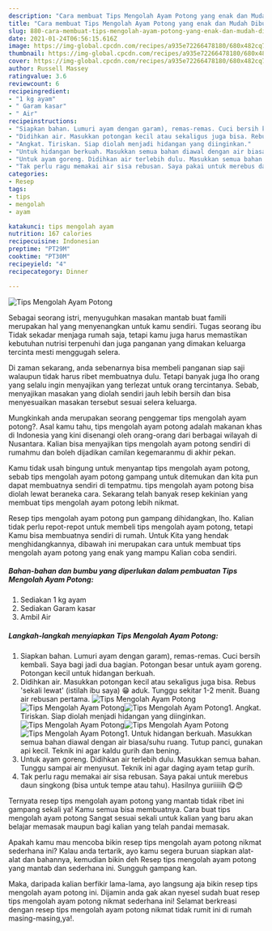 ```yaml
---
description: "Cara membuat Tips Mengolah Ayam Potong yang enak dan Mudah Dibuat"
title: "Cara membuat Tips Mengolah Ayam Potong yang enak dan Mudah Dibuat"
slug: 880-cara-membuat-tips-mengolah-ayam-potong-yang-enak-dan-mudah-dibuat
date: 2021-01-24T06:56:15.616Z
image: https://img-global.cpcdn.com/recipes/a935e72266478180/680x482cq70/tips-mengolah-ayam-potong-foto-resep-utama.jpg
thumbnail: https://img-global.cpcdn.com/recipes/a935e72266478180/680x482cq70/tips-mengolah-ayam-potong-foto-resep-utama.jpg
cover: https://img-global.cpcdn.com/recipes/a935e72266478180/680x482cq70/tips-mengolah-ayam-potong-foto-resep-utama.jpg
author: Russell Massey
ratingvalue: 3.6
reviewcount: 6
recipeingredient:
- "1 kg ayam"
- " Garam kasar"
- " Air"
recipeinstructions:
- "Siapkan bahan. Lumuri ayam dengan garam), remas-remas. Cuci bersih kembali. Saya bagi jadi dua bagian. Potongan besar untuk ayam goreng. Potongan kecil untuk hidangan berkuah."
- "Didihkan air. Masukkan potongan kecil atau sekaligus juga bisa. Rebus &#39;sekali lewat&#39; (istilah ibu saya) 😁 aduk. Tunggu sekitar 1-2 menit. Buang air rebusan pertama."
- "Angkat. Tiriskan. Siap diolah menjadi hidangan yang diinginkan."
- "Untuk hidangan berkuah. Masukkan semua bahan diawal dengan air biasa/suhu ruang. Tutup panci, gunakan api kecil. Teknik ini agar kaldu gurih dan bening."
- "Untuk ayam goreng. Didihkan air terlebih dulu. Masukkan semua bahan. Tunggu sampai air menyusut. Teknik ini agar daging ayam tetap gurih."
- "Tak perlu ragu memakai air sisa rebusan. Saya pakai untuk merebus daun singkong (bisa untuk tempe atau tahu). Hasilnya guriiiiih 😋😍"
categories:
- Resep
tags:
- tips
- mengolah
- ayam

katakunci: tips mengolah ayam 
nutrition: 167 calories
recipecuisine: Indonesian
preptime: "PT29M"
cooktime: "PT30M"
recipeyield: "4"
recipecategory: Dinner

---
```



![Tips Mengolah Ayam Potong](https://img-global.cpcdn.com/recipes/a935e72266478180/680x482cq70/tips-mengolah-ayam-potong-foto-resep-utama.jpg)

Sebagai seorang istri, menyuguhkan masakan mantab buat famili merupakan hal yang menyenangkan untuk kamu sendiri. Tugas seorang ibu Tidak sekadar menjaga rumah saja, tetapi kamu juga harus memastikan kebutuhan nutrisi terpenuhi dan juga panganan yang dimakan keluarga tercinta mesti menggugah selera.

Di zaman  sekarang, anda sebenarnya bisa membeli panganan siap saji walaupun tidak harus ribet membuatnya dulu. Tetapi banyak juga lho orang yang selalu ingin menyajikan yang terlezat untuk orang tercintanya. Sebab, menyajikan masakan yang diolah sendiri jauh lebih bersih dan bisa menyesuaikan masakan tersebut sesuai selera keluarga. 



Mungkinkah anda merupakan seorang penggemar tips mengolah ayam potong?. Asal kamu tahu, tips mengolah ayam potong adalah makanan khas di Indonesia yang kini disenangi oleh orang-orang dari berbagai wilayah di Nusantara. Kalian bisa menyajikan tips mengolah ayam potong sendiri di rumahmu dan boleh dijadikan camilan kegemaranmu di akhir pekan.

Kamu tidak usah bingung untuk menyantap tips mengolah ayam potong, sebab tips mengolah ayam potong gampang untuk ditemukan dan kita pun dapat membuatnya sendiri di tempatmu. tips mengolah ayam potong bisa diolah lewat beraneka cara. Sekarang telah banyak resep kekinian yang membuat tips mengolah ayam potong lebih nikmat.

Resep tips mengolah ayam potong pun gampang dihidangkan, lho. Kalian tidak perlu repot-repot untuk membeli tips mengolah ayam potong, tetapi Kamu bisa membuatnya sendiri di rumah. Untuk Kita yang hendak menghidangkannya, dibawah ini merupakan cara untuk membuat tips mengolah ayam potong yang enak yang mampu Kalian coba sendiri.

<!--inarticleads1-->

##### Bahan-bahan dan bumbu yang diperlukan dalam pembuatan Tips Mengolah Ayam Potong:

1. Sediakan 1 kg ayam
1. Sediakan  Garam kasar
1. Ambil  Air




<!--inarticleads2-->

##### Langkah-langkah menyiapkan Tips Mengolah Ayam Potong:

1. Siapkan bahan. Lumuri ayam dengan garam), remas-remas. Cuci bersih kembali. Saya bagi jadi dua bagian. Potongan besar untuk ayam goreng. Potongan kecil untuk hidangan berkuah.
1. Didihkan air. Masukkan potongan kecil atau sekaligus juga bisa. Rebus &#39;sekali lewat&#39; (istilah ibu saya) 😁 aduk. Tunggu sekitar 1-2 menit. Buang air rebusan pertama.
<img src="https://img-global.cpcdn.com/steps/dccfb1fccffd2d80/160x128cq70/tips-mengolah-ayam-potong-langkah-memasak-2-foto.jpg" alt="Tips Mengolah Ayam Potong"><img src="https://img-global.cpcdn.com/steps/458b0f450525a273/160x128cq70/tips-mengolah-ayam-potong-langkah-memasak-2-foto.jpg" alt="Tips Mengolah Ayam Potong"><img src="https://img-global.cpcdn.com/steps/88817c6ed68e3e42/160x128cq70/tips-mengolah-ayam-potong-langkah-memasak-2-foto.jpg" alt="Tips Mengolah Ayam Potong">1. Angkat. Tiriskan. Siap diolah menjadi hidangan yang diinginkan.
<img src="https://img-global.cpcdn.com/steps/dca1b77d8c047699/160x128cq70/tips-mengolah-ayam-potong-langkah-memasak-3-foto.jpg" alt="Tips Mengolah Ayam Potong"><img src="https://img-global.cpcdn.com/steps/0f06eb42c42cd702/160x128cq70/tips-mengolah-ayam-potong-langkah-memasak-3-foto.jpg" alt="Tips Mengolah Ayam Potong"><img src="https://img-global.cpcdn.com/steps/ddba9e9e17733130/160x128cq70/tips-mengolah-ayam-potong-langkah-memasak-3-foto.jpg" alt="Tips Mengolah Ayam Potong">1. Untuk hidangan berkuah. Masukkan semua bahan diawal dengan air biasa/suhu ruang. Tutup panci, gunakan api kecil. Teknik ini agar kaldu gurih dan bening.
1. Untuk ayam goreng. Didihkan air terlebih dulu. Masukkan semua bahan. Tunggu sampai air menyusut. Teknik ini agar daging ayam tetap gurih.
1. Tak perlu ragu memakai air sisa rebusan. Saya pakai untuk merebus daun singkong (bisa untuk tempe atau tahu). Hasilnya guriiiiih 😋😍




Ternyata resep tips mengolah ayam potong yang mantab tidak ribet ini gampang sekali ya! Kamu semua bisa membuatnya. Cara buat tips mengolah ayam potong Sangat sesuai sekali untuk kalian yang baru akan belajar memasak maupun bagi kalian yang telah pandai memasak.

Apakah kamu mau mencoba bikin resep tips mengolah ayam potong nikmat sederhana ini? Kalau anda tertarik, ayo kamu segera buruan siapkan alat-alat dan bahannya, kemudian bikin deh Resep tips mengolah ayam potong yang mantab dan sederhana ini. Sungguh gampang kan. 

Maka, daripada kalian berfikir lama-lama, ayo langsung aja bikin resep tips mengolah ayam potong ini. Dijamin anda gak akan nyesel sudah buat resep tips mengolah ayam potong nikmat sederhana ini! Selamat berkreasi dengan resep tips mengolah ayam potong nikmat tidak rumit ini di rumah masing-masing,ya!.

